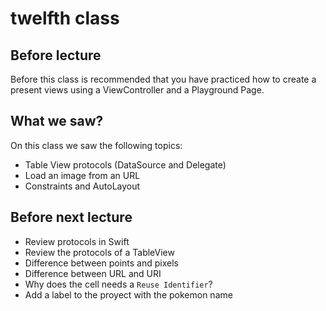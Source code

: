 # twelfth class
## Before lecture
Before this class is recommended that you have practiced how to create a present views using a ViewController and a Playground Page.

## What we saw?
On this class we saw the following topics:
- Table View protocols (DataSource and Delegate)
- Load an image from an URL
- Constraints and AutoLayout

## Before next lecture
- Review protocols in Swift
- Review the protocols of a TableView
- Difference between points and pixels
- Difference between URL and URI
- Why does the cell needs a `Reuse Identifier`?
- Add a label to the proyect with the pokemon name
